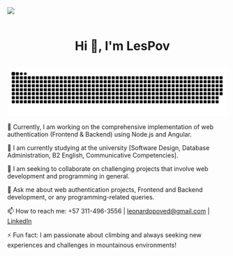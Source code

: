 <!--horizontal divider(gradiant)-->
<img src="https://user-images.githubusercontent.com/73097560/115834477-dbab4500-a447-11eb-908a-139a6edaec5c.gif">

<!--h1 without bottom border-->
<div id="user-content-toc">
  <ul align="center">
    <summary><h1 style="display: inline-block">Hi 👋, I'm LesPov</h1></summary>
  </ul>
</div>


<!--- snake -->
<div align="center">
  <img  src="https://github.com/1999AZZAR/1999AZZAR/blob/main/resources/img/grid-snake.svg"
       alt="snake" /></a>
</div>


🔭 Currently, I am working on the comprehensive implementation of web authentication (Frontend & Backend) using Node.js and Angular.

🌱 I am currently studying at the university [Software Design, Database Administration, B2 English, Communicative Competencies].

👯 I am seeking to collaborate on challenging projects that involve web development and programming in general.

💬 Ask me about web authentication projects, Frontend and Backend development, or any programming-related queries.

📫 How to reach me: +57 311-496-3556 | leonardopoved@gmail.com | [LinkedIn](https://www.linkedin.com/in/leonardo-poveda-b8310827b/)

⚡ Fun fact: I am passionate about climbing and always seeking new experiences and challenges in mountainous environments!


